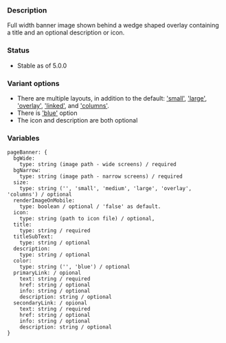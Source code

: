 ### Description
Full width banner image shown behind a wedge shaped overlay containing a title and an optional description or icon.

### Status
* Stable as of 5.0.0

### Variant options
* There are multiple layouts, in addition to the default: ['small'](./?p=organisms-page-banner-as-small), ['large'](./?p=organisms-page-banner-as-large), ['overlay'](./?p=organisms-page-banner-as-overlay), ['linked'](./?p=organisms-page-banner-as-linked), and ['columns'](./?p=organisms-page-banner-as-columns).
* There is ['blue'](./?p=organisms-page-banner-as-blue) option
* The icon and description are both optional

### Variables
~~~
pageBanner: {
  bgWide:
    type: string (image path - wide screens) / required
  bgNarrow:
    type: string (image path - narrow screens) / required
  size:
    type: string ('', 'small', 'medium', 'large', 'overlay', 'columns') / optional
  renderImageOnMobile:
    type: boolean / optional / 'false' as default.
  icon:
    type: string (path to icon file) / optional,
  title:
    type: string / required
  titleSubText:
    type: string / optional
  description:
    type: string / optional
  color:
    type: string ('', 'blue') / optional
  primaryLink: / opional
    text: string / required
    href: string / optional
    info: string / optional
    description: string / optional
  secondaryLink: / opional
    text: string / required
    href: string / optional
    info: string / optional
    description: string / optional
}
~~~
